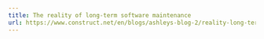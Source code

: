 ```yaml
---
title: The reality of long-term software maintenance
url: https://www.construct.net/en/blogs/ashleys-blog-2/reality-long-term-software-1892
---
```

